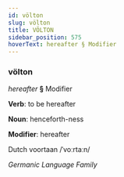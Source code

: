 ```yaml
---
id: völton
slug: völton
title: VÖLTON
sidebar_position: 575
hoverText: hereafter § Modifier
---
```


### völton

*hereafter* **§** Modifier

**Verb**: to be hereafter

**Noun**: henceforth-ness

**Modifier**: hereafter

Dutch voortaan /ˈvoːrtaːn/

*Germanic Language Family*